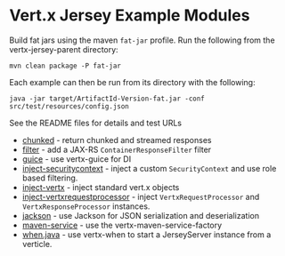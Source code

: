 
# Vert.x Jersey Example Modules

Build fat jars using the maven `fat-jar` profile.  Run the following from the vertx-jersey-parent directory:

```
mvn clean package -P fat-jar
```

Each example can then be run from its directory with the following:

```
java -jar target/ArtifactId-Version-fat.jar -conf src/test/resources/config.json
```

See the README files for details and test URLs

* [chunked](chunked/README.md) - return chunked and streamed responses
* [filter](filter/README.md) - add a JAX-RS `ContainerResponseFilter` filter
* [guice](guice/README.md) - use vertx-guice for DI
* [inject-securitycontext](inject-securitycontext/README.md) - inject a custom `SecurityContext` and use role based filtering.
* [inject-vertx](inject-vertx/README.md) - inject standard vert.x objects
* [inject-vertxrequestprocessor](inject-vertxrequestprocessor/README.md) - inject `VertxRequestProcessor` and `VertxResponseProcessor` instances.
* [jackson](jackson/README.md) - use Jackson for JSON serialization and deserialization
* [maven-service](maven-service) - use the vertx-maven-service-factory
* [when.java](when.java/README.md) - use vertx-when to start a JerseyServer instance from a verticle.

